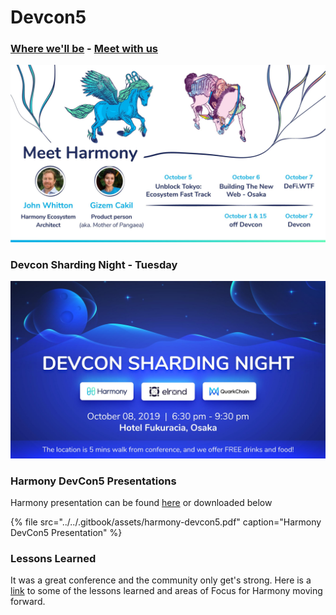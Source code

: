 # Devcon5

### [Where we'll be](https://calendar.google.com/calendar/embed?src=simple-rules.com_4s0kf0opp89didjj8tphqnce7s%40group.calendar.google.com&ctz=Asia%2FTokyo) - [Meet with us](https://calendly.com/harmonyprotocol) 

![Harmony at Devcon5](../../.gitbook/assets/devcon5%20%281%29.jpg)

### Devcon Sharding Night - Tuesday

![Harmony at Sharding NIght](../../.gitbook/assets/devcon-sharding-night.jpg)

### Harmony DevCon5 Presentations

Harmony presentation can be found [here](https://docs.google.com/presentation/d/1vsDwKdTSXlpcNleqET5iC1J90lFkD3XbtIpzurpJpdM/edit?usp=sharing) or downloaded below

{% file src="../../.gitbook/assets/harmony-devcon5.pdf" caption="Harmony DevCon5 Presentation" %}

### Lessons Learned

It was a great conference and the community only get's strong. Here is a [link](%20https://docs.google.com/presentation/d/1y4bMxWWn81Ioih1321sCD6kkYG5Ri_bBGJawingDtoM/edit?usp=sharing) to some of the lessons learned and areas of Focus for Harmony moving forward.

